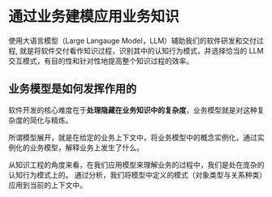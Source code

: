 # 通过业务建模应用业务知识
使用大语言模型（Large Langauge Model，LLM）辅助我们的软件研发和交付过程,
就是将软件交付看作知识过程，识别其中的认知行为模式，并选择恰当的 LLM 交互模式，有目的性和针对性地提高整个知识过程的效率。

## 业务模型是如何发挥作用的
软件开发的核心难度在于<strong>处理隐藏在业务知识中的复杂度</strong>，业务模型就是对这种复杂度的简化与精炼。

所谓模型展开，就是在给定的业务上下文中，将业务模型中的概念实例化，通过实例化的业务模型，解释业务上发生了什么。

从知识工程的角度来看，在我们应用模型来理解业务的过程中，我们是处在庞杂的认知行为模式上的。
通过分析，我们将模型中定义的模式（对象类型与关系种类）应用到当前的上下文中。